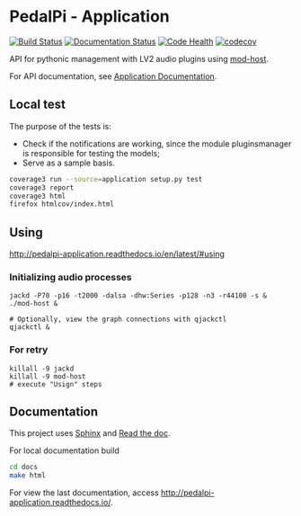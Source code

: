 # PedalPi - Application

[![Build Status](https://travis-ci.org/PedalPi/Application.svg?branch=master)](https://travis-ci.org/PedalPi/Application) [![Documentation Status](https://readthedocs.org/projects/pedalpi-application/badge/?version=latest)](http://pedalpi-application.readthedocs.io/en/latest/?badge=latest) [![Code Health](https://landscape.io/github/PedalPi/Application/master/landscape.svg?style=flat)](https://landscape.io/github/PedalPi/Application/master) [![codecov](https://codecov.io/gh/PedalPi/Application/branch/master/graph/badge.svg)](https://codecov.io/gh/PedalPi/Application) 

API for pythonic management with LV2 audio plugins using [mod-host](https://github.com/modddevices/mod-host).

For API documentation, see [Application Documentation](http://pedalpi-application.readthedocs.io/en/latest/).

## Local test

The purpose of the tests is:

* Check if the notifications are working, since the module pluginsmanager is responsible for testing the models;
* Serve as a sample basis.

```bash
coverage3 run --source=application setup.py test
coverage3 report
coverage3 html
firefox htmlcov/index.html
```

## Using

http://pedalpi-application.readthedocs.io/en/latest/#using

### Initializing audio processes

```
jackd -P70 -p16 -t2000 -dalsa -dhw:Series -p128 -n3 -r44100 -s &
./mod-host &

# Optionally, view the graph connections with qjackctl
qjackctl &
```

### For retry
```
killall -9 jackd
killall -9 mod-host
# execute "Usign" steps
```

## Documentation

This project uses [Sphinx](www.sphinx-doc.org) and [Read the doc](readthedocs.org).

For local documentation build

```bash
cd docs
make html
```

For view the last documentation, access http://pedalpi-application.readthedocs.io/.